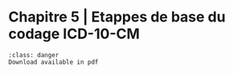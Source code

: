 # Chapitre 5 | Etappes de base du codage ICD-10-CM

```{admonition} Copyright
:class: danger
Download available in pdf
```
